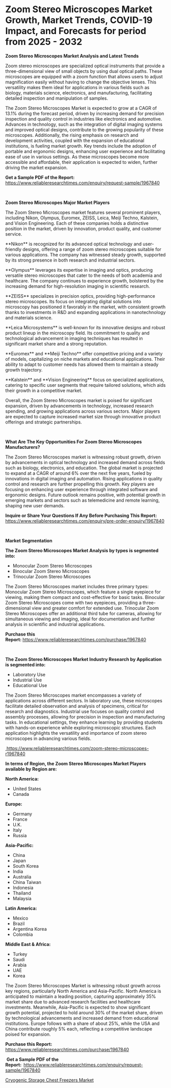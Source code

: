<p><h1>Zoom Stereo Microscopes Market Growth, Market Trends, COVID-19 Impact, and Forecasts for period from 2025 - 2032</h1></p><p><strong>Zoom Stereo Microscopes Market Analysis and Latest Trends</strong></p>
<p><p>Zoom stereo microscopes are specialized optical instruments that provide a three-dimensional view of small objects by using dual optical paths. These microscopes are equipped with a zoom function that allows users to adjust magnification easily without having to change the objective lenses. This versatility makes them ideal for applications in various fields such as biology, materials science, electronics, and manufacturing, facilitating detailed inspection and manipulation of samples.</p><p>The Zoom Stereo Microscopes Market is expected to grow at a CAGR of 13.1% during the forecast period, driven by increasing demand for precision inspection and quality control in industries like electronics and automotive. Advances in technology, such as the integration of digital imaging systems and improved optical designs, contribute to the growing popularity of these microscopes. Additionally, the rising emphasis on research and development activities, coupled with the expansion of educational institutions, is fueling market growth. Key trends include the adoption of portable and ergonomic designs, enhancing user experience and facilitating ease of use in various settings. As these microscopes become more accessible and affordable, their application is expected to widen, further driving the market expansion.</p></p>
<p><strong>Get a Sample PDF of the Report:&nbsp;</strong> <a href="https://www.reliableresearchtimes.com/enquiry/request-sample/1967840?utm_campaign=3542&utm_medium=2&utm_source=Github&utm_content=ia&utm_term=10042025&utm_id=zoom-stereo-microscopes">https://www.reliableresearchtimes.com/enquiry/request-sample/1967840</a></p>
<p>&nbsp;</p>
<p><strong>Zoom Stereo Microscopes Major Market Players</strong></p>
<p><p>The Zoom Stereo Microscopes market features several prominent players, including Nikon, Olympus, Euromex, ZEISS, Leica, Meiji Techno, Kalstein, and Vision Engineering. Each of these companies holds a distinctive position in the market, driven by innovation, product quality, and customer service.</p><p>**Nikon** is recognized for its advanced optical technology and user-friendly designs, offering a range of zoom stereo microscopes suitable for various applications. The company has witnessed steady growth, supported by its strong presence in both research and industrial sectors.</p><p>**Olympus** leverages its expertise in imaging and optics, producing versatile stereo microscopes that cater to the needs of both academia and healthcare. The company continues to experience growth, bolstered by the increasing demand for high-resolution imaging in scientific research.</p><p>**ZEISS** specializes in precision optics, providing high-performance stereo microscopes. Its focus on integrating digital solutions into microscopy has positioned it favorably in the market, with consistent growth thanks to investments in R&D and expanding applications in nanotechnology and materials science.</p><p>**Leica Microsystems** is well-known for its innovative designs and robust product lineup in the microscopy field. Its commitment to quality and technological advancement in imaging techniques has resulted in significant market share and a strong reputation.</p><p>**Euromex** and **Meiji Techno** offer competitive pricing and a variety of models, capitalizing on niche markets and educational applications. Their ability to adapt to customer needs has allowed them to maintain a steady growth trajectory.</p><p>**Kalstein** and **Vision Engineering** focus on specialized applications, catering to specific user segments that require tailored solutions, which aids their growth in a competitive market.</p><p>Overall, the Zoom Stereo Microscopes market is poised for significant expansion, driven by advancements in technology, increased research spending, and growing applications across various sectors. Major players are expected to capture increased market size through innovative product offerings and strategic partnerships.</p></p>
<p>&nbsp;</p>
<p><strong>What Are The Key Opportunities For Zoom Stereo Microscopes Manufacturers?</strong></p>
<p><p>The Zoom Stereo Microscopes market is witnessing robust growth, driven by advancements in optical technology and increased demand across fields such as biology, electronics, and education. The global market is projected to expand at a CAGR of around 6% over the next five years, fueled by innovations in digital imaging and automation. Rising applications in quality control and research are further propelling this growth. Key players are focusing on enhancing user experience through integrated software and ergonomic designs. Future outlook remains positive, with potential growth in emerging markets and sectors such as telemedicine and remote learning, shaping new user demands.</p></p>
<p><strong>Inquire or Share Your Questions If Any Before Purchasing This Report:</strong> <a href="https://www.reliableresearchtimes.com/enquiry/pre-order-enquiry/1967840?utm_campaign=3542&utm_medium=2&utm_source=Github&utm_content=ia&utm_term=10042025&utm_id=zoom-stereo-microscopes">https://www.reliableresearchtimes.com/enquiry/pre-order-enquiry/1967840</a></p>
<p>&nbsp;</p>
<p><strong>Market Segmentation</strong></p>
<p><strong>The Zoom Stereo Microscopes Market Analysis by types is segmented into:</strong></p>
<p><ul><li>Monocular Zoom Stereo Microscopes</li><li>Binocular Zoom Stereo Microscopes</li><li>Trinocular Zoom Stereo Microscopes</li></ul></p>
<p><p>The Zoom Stereo Microscopes market includes three primary types: Monocular Zoom Stereo Microscopes, which feature a single eyepiece for viewing, making them compact and cost-effective for basic tasks. Binocular Zoom Stereo Microscopes come with two eyepieces, providing a three-dimensional view and greater comfort for extended use. Trinocular Zoom Stereo Microscopes offer an additional third tube for cameras, allowing for simultaneous viewing and imaging, ideal for documentation and further analysis in scientific and industrial applications.</p></p>
<p><strong>Purchase this Report:&nbsp;</strong><a href="https://www.reliableresearchtimes.com/purchase/1967840?utm_campaign=3542&utm_medium=2&utm_source=Github&utm_content=ia&utm_term=10042025&utm_id=zoom-stereo-microscopes">https://www.reliableresearchtimes.com/purchase/1967840</a></p>
<p>&nbsp;</p>
<p><strong>The Zoom Stereo Microscopes Market Industry Research by Application is segmented into:</strong></p>
<p><ul><li>Laboratory Use</li><li>Industrial Use</li><li>Educational Use</li></ul></p>
<p><p>The Zoom Stereo Microscopes market encompasses a variety of applications across different sectors. In laboratory use, these microscopes facilitate detailed observation and analysis of specimens, critical for research and diagnostics. Industrial use focuses on quality control and assembly processes, allowing for precision in inspection and manufacturing tasks. In educational settings, they enhance learning by providing students with hands-on experience while exploring microscopic structures. Each application highlights the versatility and importance of zoom stereo microscopes in advancing various fields.</p></p>
<p><a href="https://www.reliableresearchtimes.com/zoom-stereo-microscopes-r1967840?utm_campaign=3542&utm_medium=2&utm_source=Github&utm_content=ia&utm_term=10042025&utm_id=zoom-stereo-microscopes">&nbsp;https://www.reliableresearchtimes.com/zoom-stereo-microscopes-r1967840</a></p>
<p><strong>In terms of Region, the Zoom Stereo Microscopes Market Players available by Region are:</strong></p>
<p>
    <p> <strong> North America: </strong>
        <ul>
            <li>United States</li>
            <li>Canada</li>
        </ul>
        </p> 
    <p> <strong> Europe: </strong>
        <ul>
            <li>Germany</li>
            <li>France</li>
            <li>U.K.</li>
            <li>Italy</li>
            <li>Russia</li>
        </ul>
        </p> 
    <p> <strong> Asia-Pacific: </strong>
        <ul>
            <li>China</li>
            <li>Japan</li>
            <li>South Korea</li>
            <li>India</li>
            <li>Australia</li>
            <li>China Taiwan</li>
            <li>Indonesia</li>
            <li>Thailand</li>
            <li>Malaysia</li>
        </ul>
        </p> 
    <p> <strong> Latin America: </strong>
        <ul>
            <li>Mexico</li>
            <li>Brazil</li>
            <li>Argentina Korea</li>
            <li>Colombia</li>
        </ul>
        </p> 
    <p> <strong> Middle East & Africa: </strong>
        <ul>
            <li>Turkey</li>
            <li>Saudi</li>
            <li>Arabia</li>
            <li>UAE</li>
            <li>Korea</li>
        </ul>
    </p>
    </p>
<p><p>The Zoom Stereo Microscopes Market is witnessing robust growth across key regions, particularly North America and Asia-Pacific. North America is anticipated to maintain a leading position, capturing approximately 35% market share due to advanced research facilities and healthcare investments. Meanwhile, Asia-Pacific is expected to show significant growth potential, projected to hold around 30% of the market share, driven by technological advancements and increased demand from educational institutions. Europe follows with a share of about 25%, while the USA and China contribute roughly 5% each, reflecting a competitive landscape poised for expansion.</p></p>
<p><strong>Purchase this Report: </strong><a href="https://www.reliableresearchtimes.com/purchase/1967840?utm_campaign=3542&utm_medium=2&utm_source=Github&utm_content=ia&utm_term=10042025&utm_id=zoom-stereo-microscopes">https://www.reliableresearchtimes.com/purchase/1967840</a></p>
<p>&nbsp;<strong>Get a Sample PDF of the Report:&nbsp;&nbsp;</strong><a href="https://www.reliableresearchtimes.com/enquiry/request-sample/1967840?utm_campaign=3542&utm_medium=2&utm_source=Github&utm_content=ia&utm_term=10042025&utm_id=zoom-stereo-microscopes">https://www.reliableresearchtimes.com/enquiry/request-sample/1967840</a></p>
<p><strong></strong></p>
<p><p><a href="https://github.com/zurubting/Market-Research-Report-List-1/blob/main/cryogenic-storage-chest-freezers-market.md?utm_campaign=3542&utm_medium=2&utm_source=Github&utm_content=ia&utm_term=10042025&utm_id=zoom-stereo-microscopes">Cryogenic Storage Chest Freezers Market</a></p></p>